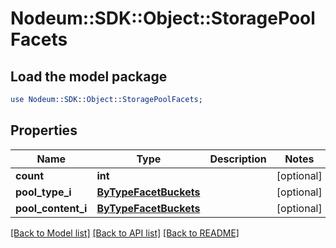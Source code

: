 # Nodeum::SDK::Object::StoragePoolFacets

## Load the model package
```perl
use Nodeum::SDK::Object::StoragePoolFacets;
```

## Properties
Name | Type | Description | Notes
------------ | ------------- | ------------- | -------------
**count** | **int** |  | [optional] 
**pool_type_i** | [**ByTypeFacetBuckets**](ByTypeFacetBuckets.md) |  | [optional] 
**pool_content_i** | [**ByTypeFacetBuckets**](ByTypeFacetBuckets.md) |  | [optional] 

[[Back to Model list]](../README.md#documentation-for-models) [[Back to API list]](../README.md#documentation-for-api-endpoints) [[Back to README]](../README.md)


